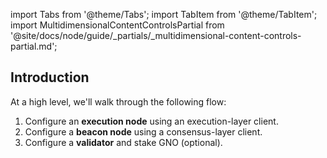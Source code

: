 import Tabs from '@theme/Tabs';
import TabItem from '@theme/TabItem';
import MultidimensionalContentControlsPartial from '@site/docs/node/guide/_partials/_multidimensional-content-controls-partial.md';

<MultidimensionalContentControlsPartial />

## Introduction

At a high level, we'll walk through the following flow:

 1. Configure an **execution node** using an execution-layer client.
 2. Configure a **beacon node** using a consensus-layer client.
 3. Configure a **validator** and stake GNO (optional).
